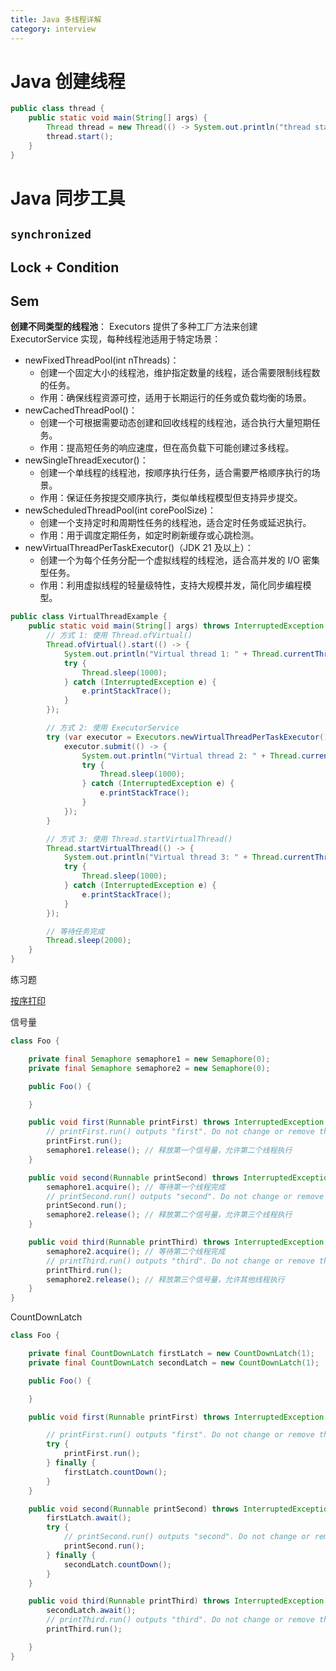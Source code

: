 ```yaml
---
title: Java 多线程详解
category: interview
---
```


# Java 创建线程

```java
public class thread {
    public static void main(String[] args) {
        Thread thread = new Thread(() -> System.out.println("thread start"));
        thread.start();
    }
}
```





# Java 同步工具

## `synchronized`

## Lock + Condition

## Sem

**创建不同类型的线程池**： Executors 提供了多种工厂方法来创建 ExecutorService 实现，每种线程池适用于特定场景：

- newFixedThreadPool(int nThreads)：
  - 创建一个固定大小的线程池，维护指定数量的线程，适合需要限制线程数的任务。
  - 作用：确保线程资源可控，适用于长期运行的任务或负载均衡的场景。
- newCachedThreadPool()：
  - 创建一个可根据需要动态创建和回收线程的线程池，适合执行大量短期任务。
  - 作用：提高短任务的响应速度，但在高负载下可能创建过多线程。
- newSingleThreadExecutor()：
  - 创建一个单线程的线程池，按顺序执行任务，适合需要严格顺序执行的场景。
  - 作用：保证任务按提交顺序执行，类似单线程模型但支持异步提交。
- newScheduledThreadPool(int corePoolSize)：
  - 创建一个支持定时和周期性任务的线程池，适合定时任务或延迟执行。
  - 作用：用于调度定期任务，如定时刷新缓存或心跳检测。
- newVirtualThreadPerTaskExecutor()（JDK 21 及以上）：
  - 创建一个为每个任务分配一个虚拟线程的线程池，适合高并发的 I/O 密集型任务。
  - 作用：利用虚拟线程的轻量级特性，支持大规模并发，简化同步编程模型。

```java
public class VirtualThreadExample {
    public static void main(String[] args) throws InterruptedException {
        // 方式 1: 使用 Thread.ofVirtual()
        Thread.ofVirtual().start(() -> {
            System.out.println("Virtual thread 1: " + Thread.currentThread());
            try {
                Thread.sleep(1000);
            } catch (InterruptedException e) {
                e.printStackTrace();
            }
        });

        // 方式 2: 使用 ExecutorService
        try (var executor = Executors.newVirtualThreadPerTaskExecutor()) {
            executor.submit(() -> {
                System.out.println("Virtual thread 2: " + Thread.currentThread());
                try {
                    Thread.sleep(1000);
                } catch (InterruptedException e) {
                    e.printStackTrace();
                }
            });
        }

        // 方式 3: 使用 Thread.startVirtualThread()
        Thread.startVirtualThread(() -> {
            System.out.println("Virtual thread 3: " + Thread.currentThread());
            try {
                Thread.sleep(1000);
            } catch (InterruptedException e) {
                e.printStackTrace();
            }
        });

        // 等待任务完成
        Thread.sleep(2000);
    }
}
```





练习题

[按序打印](https://leetcode.cn/problems/print-in-order/description/)

信号量

```java
class Foo {

    private final Semaphore semaphore1 = new Semaphore(0);
    private final Semaphore semaphore2 = new Semaphore(0);

    public Foo() {

    }

    public void first(Runnable printFirst) throws InterruptedException {
        // printFirst.run() outputs "first". Do not change or remove this line.
        printFirst.run();
        semaphore1.release(); // 释放第一个信号量，允许第二个线程执行
    }

    public void second(Runnable printSecond) throws InterruptedException {
        semaphore1.acquire(); // 等待第一个线程完成
        // printSecond.run() outputs "second". Do not change or remove this line.
        printSecond.run();
        semaphore2.release(); // 释放第二个信号量，允许第三个线程执行
    }

    public void third(Runnable printThird) throws InterruptedException {
        semaphore2.acquire(); // 等待第二个线程完成
        // printThird.run() outputs "third". Do not change or remove this line.
        printThird.run();
        semaphore2.release(); // 释放第三个信号量，允许其他线程执行
    }
}
```

CountDownLatch

```java
class Foo {

    private final CountDownLatch firstLatch = new CountDownLatch(1);
    private final CountDownLatch secondLatch = new CountDownLatch(1);

    public Foo() {

    }

    public void first(Runnable printFirst) throws InterruptedException {

        // printFirst.run() outputs "first". Do not change or remove this line.
        try {
            printFirst.run();
        } finally {
            firstLatch.countDown();
        }
    }

    public void second(Runnable printSecond) throws InterruptedException {
        firstLatch.await();
        try {
            // printSecond.run() outputs "second". Do not change or remove this line.
            printSecond.run();
        } finally {
            secondLatch.countDown();
        }
    }

    public void third(Runnable printThird) throws InterruptedException {
        secondLatch.await();
        // printThird.run() outputs "third". Do not change or remove this line.
        printThird.run();

    }
}
```

